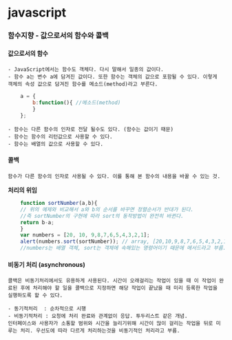 # javascript

### 함수지향 - 값으로서의 함수와 콜백
	

#### 값으로서의 함수
	- JavaScript에서는 함수도 객체다. 다시 말해서 일종의 값이다.
	- 함수 a는 변수 a에 담겨진 값이다. 또한 함수는 객체의 값으로 포함될 수 있다. 이렇게 객체의 속성 값으로 담겨진 함수를 메소드(method)라고 부른다.

```javascript
	a = {
	    b:function(){ //메소드(method)
	    }
	};
```
	- 함수는 다른 함수의 인자로 전달 될수도 있다. (함수는 값이기 때문)
	- 함수는 함수의 리턴값으로 사용할 수 있다.
	- 함수는 배열의 값으로 사용할 수 있다.

#### 콜백 
	함수가 다른 함수의 인자로 사용될 수 있다. 이를 통해 본 함수의 내용을 바꿀 수 있는 것.

**처리의 위임**

```javascript
	function sortNumber(a,b){
    // 위의 예제와 비교해서 a와 b의 순서를 바꾸면 정렬순서가 반대가 된다.
    //즉 sortNumber의 구현에 따라 sort의 동작방법이 완전히 바뀐다.
	return b-a;
	}
	var numbers = [20, 10, 9,8,7,6,5,4,3,2,1];
	alert(numbers.sort(sortNumber)); // array, [20,10,9,8,7,6,5,4,3,2,1]
	//numbers는 배열 객체, sort는 객체에 속해있는 명령어이기 때문에 메서드라고 부름. (내장객체, 내장메서드, 빌트인객체, 빌트인메서드 <-> 사용자정의 객체, 사용자 정의 함수)
```


#### 비동기 처리 (asynchronous)
	콜백은 비동기처리에서도 유용하게 사용된다. 시간이 오래걸리는 작업이 있을 때 이 작업이 완료된 후에 처리해야 할 일을 콜백으로 지정하면 해당 작업이 끝났을 때 미리 등록한 작업을 실행하도록 할 수 있다. 

	- 동기적처리  : 순차적으로 시행
	- 비동기적처리 : 요청에 처리 완료와 관계없이 응답. 투두리스트 같은 개념.
	인터페이스와 사용자가 소통할 범위와 시간을 늘리기위해 시간이 많이 걸리는 작업을 뒤로 미루는 처리. 우선도에 따라 다르게 처리하는것을 비동기적인 처리라고 부름.
